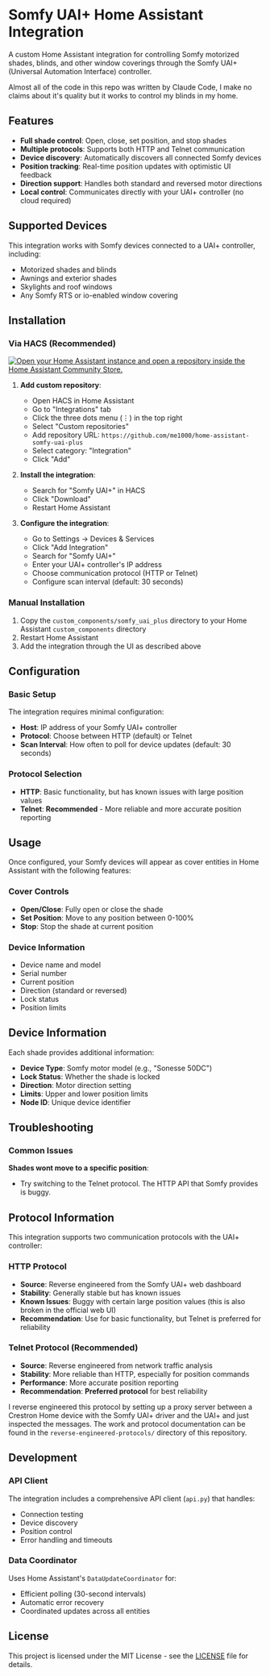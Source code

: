# Somfy UAI+ Home Assistant Integration

A custom Home Assistant integration for controlling Somfy motorized shades, blinds, and other window coverings through the Somfy UAI+ (Universal Automation Interface) controller.

Almost all of the code in this repo was written by Claude Code, I make no claims about it's quality but it works to control my blinds in my home.

## Features

- **Full shade control**: Open, close, set position, and stop shades
- **Multiple protocols**: Supports both HTTP and Telnet communication
- **Device discovery**: Automatically discovers all connected Somfy devices
- **Position tracking**: Real-time position updates with optimistic UI feedback
- **Direction support**: Handles both standard and reversed motor directions
- **Local control**: Communicates directly with your UAI+ controller (no cloud required)

## Supported Devices

This integration works with Somfy devices connected to a UAI+ controller, including:
- Motorized shades and blinds
- Awnings and exterior shades
- Skylights and roof windows
- Any Somfy RTS or io-enabled window covering

## Installation

### Via HACS (Recommended)

[![Open your Home Assistant instance and open a repository inside the Home Assistant Community Store.](https://my.home-assistant.io/badges/hacs_repository.svg)](https://my.home-assistant.io/redirect/hacs_repository/?owner=me1000&repository=home-assistant-somfy-uai-plus&category=integration)

1. **Add custom repository**:
   - Open HACS in Home Assistant
   - Go to "Integrations" tab
   - Click the three dots menu (⋮) in the top right
   - Select "Custom repositories"
   - Add repository URL: `https://github.com/me1000/home-assistant-somfy-uai-plus`
   - Select category: "Integration"
   - Click "Add"

2. **Install the integration**:
   - Search for "Somfy UAI+" in HACS
   - Click "Download"
   - Restart Home Assistant

3. **Configure the integration**:
   - Go to Settings → Devices & Services
   - Click "Add Integration"
   - Search for "Somfy UAI+"
   - Enter your UAI+ controller's IP address
   - Choose communication protocol (HTTP or Telnet)
   - Configure scan interval (default: 30 seconds)

### Manual Installation

1. Copy the `custom_components/somfy_uai_plus` directory to your Home Assistant `custom_components` directory
2. Restart Home Assistant
3. Add the integration through the UI as described above

## Configuration

### Basic Setup

The integration requires minimal configuration:

- **Host**: IP address of your Somfy UAI+ controller
- **Protocol**: Choose between HTTP (default) or Telnet
- **Scan Interval**: How often to poll for device updates (default: 30 seconds)

### Protocol Selection

- **HTTP**: Basic functionality, but has known issues with large position values
- **Telnet**: **Recommended** - More reliable and more accurate position reporting

## Usage

Once configured, your Somfy devices will appear as cover entities in Home Assistant with the following features:

### Cover Controls
- **Open/Close**: Fully open or close the shade
- **Set Position**: Move to any position between 0-100%
- **Stop**: Stop the shade at current position

### Device Information
- Device name and model
- Serial number
- Current position
- Direction (standard or reversed)
- Lock status
- Position limits

## Device Information

Each shade provides additional information:

- **Device Type**: Somfy motor model (e.g., "Sonesse 50DC")
- **Lock Status**: Whether the shade is locked
- **Direction**: Motor direction setting
- **Limits**: Upper and lower position limits
- **Node ID**: Unique device identifier

## Troubleshooting

### Common Issues

**Shades wont move to a specific position**:
- Try switching to the Telnet protocol. The HTTP API that Somfy provides is buggy.

## Protocol Information

This integration supports two communication protocols with the UAI+ controller:

### HTTP Protocol
- **Source**: Reverse engineered from the Somfy UAI+ web dashboard
- **Stability**: Generally stable but has known issues
- **Known Issues**: Buggy with certain large position values (this is also broken in the official web UI)
- **Recommendation**: Use for basic functionality, but Telnet is preferred for reliability

### Telnet Protocol (Recommended) 
- **Source**: Reverse engineered from network traffic analysis
- **Stability**: More reliable than HTTP, especially for position commands
- **Performance**: More accurate position reporting
- **Recommendation**: **Preferred protocol** for best reliability

I reverse engineered this protocol by setting up a proxy server between a Crestron Home device with the Somfy UAI+ driver
and the UAI+ and just inspected the messages. The work and protocol documentation can be found in 
the `reverse-engineered-protocols/` directory of this repository.

## Development

### API Client

The integration includes a comprehensive API client (`api.py`) that handles:

- Connection testing
- Device discovery
- Position control
- Error handling and timeouts

### Data Coordinator

Uses Home Assistant's `DataUpdateCoordinator` for:

- Efficient polling (30-second intervals)
- Automatic error recovery
- Coordinated updates across all entities

## License

This project is licensed under the MIT License - see the [LICENSE](LICENSE) file for details.

